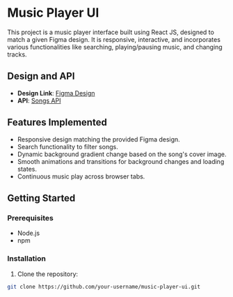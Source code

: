 # Music Player UI

This project is a music player interface built using React JS, designed to match a given Figma design. It is responsive, interactive, and incorporates various functionalities like searching, playing/pausing music, and changing tracks.

## Design and API

- **Design Link**: [Figma Design](https://www.figma.com/file/RtKhzEeeuD2FtRsg2dxSe?p/Front-end-Assessment?type=design&node-id=1-2&mode=design&t=zEkwOdYyaeNx0z7m-4)
- **API**: [Songs API](https://cms.samespace.com/items/songs)

## Features Implemented

- Responsive design matching the provided Figma design.
- Search functionality to filter songs.
- Dynamic background gradient change based on the song's cover image.
- Smooth animations and transitions for background changes and loading states.
- Continuous music play across browser tabs.

## Getting Started

### Prerequisites

- Node.js
- npm

### Installation

1. Clone the repository:

```sh
git clone https://github.com/your-username/music-player-ui.git

